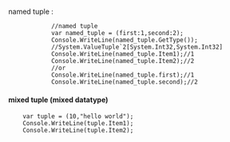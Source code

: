 named tuple :


                //named tuple
                var named_tuple = (first:1,second:2);
                Console.WriteLine(named_tuple.GetType());
                //System.ValueTuple`2[System.Int32,System.Int32]
                Console.WriteLine(named_tuple.Item1);//1
                Console.WriteLine(named_tuple.Item2);//2
                //or
                Console.WriteLine(named_tuple.first);//1
                Console.WriteLine(named_tuple.second);//2			



#### mixed tuple (mixed datatype)

        var tuple = (10,"hello world");
        Console.WriteLine(tuple.Item1);
        Console.WriteLine(tuple.Item2);
